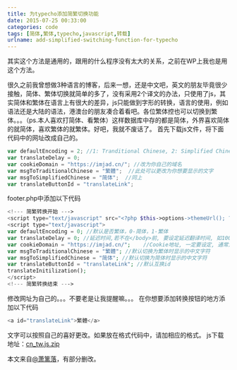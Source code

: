 ```yaml
---
title: 为typecho添加简繁切换功能
date: 2015-07-25 00:33:00
categories: code
tags: [简体,繁体,typecho,javascript,转载]
urlname: add-simplified-switching-function-for-typecho
---
```

其实这个方法是通用的，跟用的什么程序没有太大的关系，之前在WP上我也是用这个方法。

很久之前我曾想做3种语言的博客，后来一想，还是中文吧，英文的朋友毕竟很少接触，简体、繁体切换就简单的多了，没有采用2个译文的办法，只使用了js，其实简体和繁体在语言上有很大的差异，js只能做到字形的转换，语言的使用，例如语法还是大陆的语法，港澳台的朋友凑合着看吧。各位繁体控也可以切换到繁体。。。（ps.本人喜欢打简体、看繁体）这样数据库中存的都是简体，外界喜欢简体的就简体，喜欢繁体的就繁体。好吧，我就不废话了。
首先下载js文件，将下面代码中的网址改成自己的。
```javascript
var defaultEncoding = 2; //1: Tranditional Chinese, 2: Simplified Chinese
var translateDelay = 0;
var cookieDomain = "https://imjad.cn/"; //改为你自己的域名
var msgToTraditionalChinese = "繁體";  //此处可以更改为你想要显示的文字
var msgToSimplifiedChinese = "简体";  //同上
var translateButtonId = "translateLink";
```
footer.php中添加以下代码
```php
<!--- 简繁转换开始 --->
<script type="text/javascript" src="<?php $this->options->themeUrl(); ?>js/cn_tw.js"></script> // 此处地址改为你的js文件地址
<script type="text/javascript">
var defaultEncoding = 0; //默认是否繁体，0-简体，1-繁体
var translateDelay = 0; //延迟时间,若不在</body>前, 要设定延迟翻译时间, 如100表示100ms,默认为0
var cookieDomain = "https://imjad.cn/";    //Cookie地址, 一定要设定, 通常为你的网址
var msgToTraditionalChinese = "繁體"; //默认切换为繁体时显示的中文字符
var msgToSimplifiedChinese = "简体"; //默认切换为简体时显示的中文字符
var translateButtonId = "translateLink"; //默认互换id
translateInitilization();
</script>
<!--- 简繁转换结束 --->
```
修改网址为自己的。。。不要老是让我提醒嘛。。。
在你想要添加转换按钮的地方添加以下代码
```php
<a id="translateLink">繁體</a>
```
文字可以按照自己的喜好更改。如果放在格式代码中，请加相应的格式。
js下载地址：[cn_tw.js.zip][1]

本文来自[@萧篱落][2]，有部分删改。


  [1]: https://imjad.cn/cn_tw.js.zip
  [2]: http://xiaoliluo.com/63.html